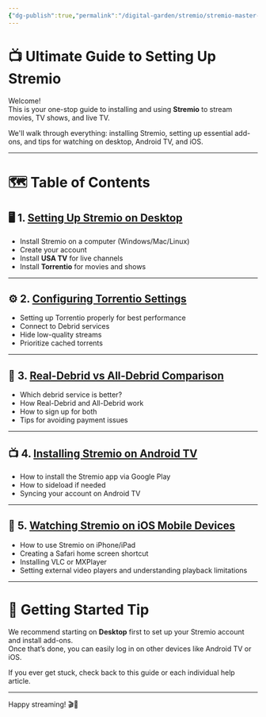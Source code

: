 ```yaml
---
{"dg-publish":true,"permalink":"/digital-garden/stremio/stremio-master-guide/","title":"Ultimate Guide to Stremio Setup","tags":["stremio","index"]}
---
```



# 📺 Ultimate Guide to Setting Up Stremio

Welcome!  
This is your one-stop guide to installing and using **Stremio** to stream movies, TV shows, and live TV.

We'll walk through everything: installing Stremio, setting up essential add-ons, and tips for watching on desktop, Android TV, and iOS.

---

# 🗺️ Table of Contents

## 🖥️ 1. [Setting Up Stremio on Desktop](stremio-setup.md)
- Install Stremio on a computer (Windows/Mac/Linux)
- Create your account
- Install **USA TV** for live channels
- Install **Torrentio** for movies and shows

---

## ⚙️ 2. [Configuring Torrentio Settings](./torrent-io-settings.md)
- Setting up Torrentio properly for best performance
- Connect to Debrid services
- Hide low-quality streams
- Prioritize cached torrents

---

## 🔄 3. [Real-Debrid vs All-Debrid Comparison](./realdebrid-vs-alldebrid.md)
- Which debrid service is better?
- How Real-Debrid and All-Debrid work
- How to sign up for both
- Tips for avoiding payment issues

---

## 📺 4. [Installing Stremio on Android TV](./stremio-on-android-tv.md)
- How to install the Stremio app via Google Play
- How to sideload if needed
- Syncing your account on Android TV

---

## 📱 5. [Watching Stremio on iOS Mobile Devices](./stremio-on-ios.md)
- How to use Stremio on iPhone/iPad
- Creating a Safari home screen shortcut
- Installing VLC or MXPlayer
- Setting external video players and understanding playback limitations

---

# 🌟 Getting Started Tip

We recommend starting on **Desktop** first to set up your Stremio account and install add-ons.  
Once that’s done, you can easily log in on other devices like Android TV or iOS.

If you ever get stuck, check back to this guide or each individual help article.

---

Happy streaming! 🎬🍿